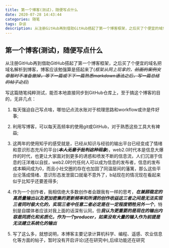 ```yaml
---
title: 第一个博客(测试)，随便写点什么 
date: 2020-07-28 14:43:44
categories: 随笔
tags: 杂谈
description: 从注册GitHub再到借助GitHub搭起了第一个博客框架，之后买了个便宜的域名把域名解析到博客，博客应该勉强算是搭起来了
---
```

## 第一个博客(测试)，随便写点什么

从注册GitHub再到借助GitHub搭起了第一个博客框架，之后买了个便宜的域名把域名解析到博客，博客应该勉强算是搭起来了(*框架从网上现拿的，~~前面的案例文章暂时不准备撤掉，等下一篇或下下一篇熟悉markdown语法之后，写一篇总结的帖子之后~~*)

写这篇随笔纯粹测试，能否本地直接同步到GitHub仓库上，至于搞这个博客的目的，无非几点：

1. 每天强迫自己写点啥，哪怕记点流水账对于梳理思路和workflow或许是件好事;

2. 利用写博客，可以每天高频率的使用git或GitHub，对于熟悉这些工具大有裨益;

3. 这两年的使用知乎的感受就是，已经从知识与经验的输出平台已经变成了情绪和意识形态充斥的平台(*~~**本人无意于批判这种现象**~~*)，web2.0时代本是信息大爆炸的时代，也更让大家面对到更多的诱惑和喷发不断的信息流，人们沉溺于信息的汪洋难以自拔，web2.0时代任何人可以成为信息的发布者，信息的发布成本瞬间成为0，而且小社交圈的存在也加固了同温层间的藩篱，那么这些平台沦落成情绪、意识形态发泄窗口就毫不意外了，b站现在的情况现在看起来似乎比知乎还要差得多;

4. 作为一个创作者，我相信绝大多数创作者会跟我有一样的思考，***在兼顾稳定的高质量输出以及更加密集的更新频率和所谓的创作收益这三者之间是无法实现三者同时极大化的，实现三者中任意二者必定是在一定程度牺牲另外一个***，特别是自媒体者应该对我上面的话深有认同，但***我认为更重要的是现在的输出内容是同质化和劣质化，作为一个producer，如果没有大量的输入作为前提是无法建立系统化的输出***

5. 写了这么多，就想说明，本博客主要记录计算机科学、编程、遥感、农业信息化等方面的帖子，暂时没有开启评论(还在研究中),后续功能还在研究
